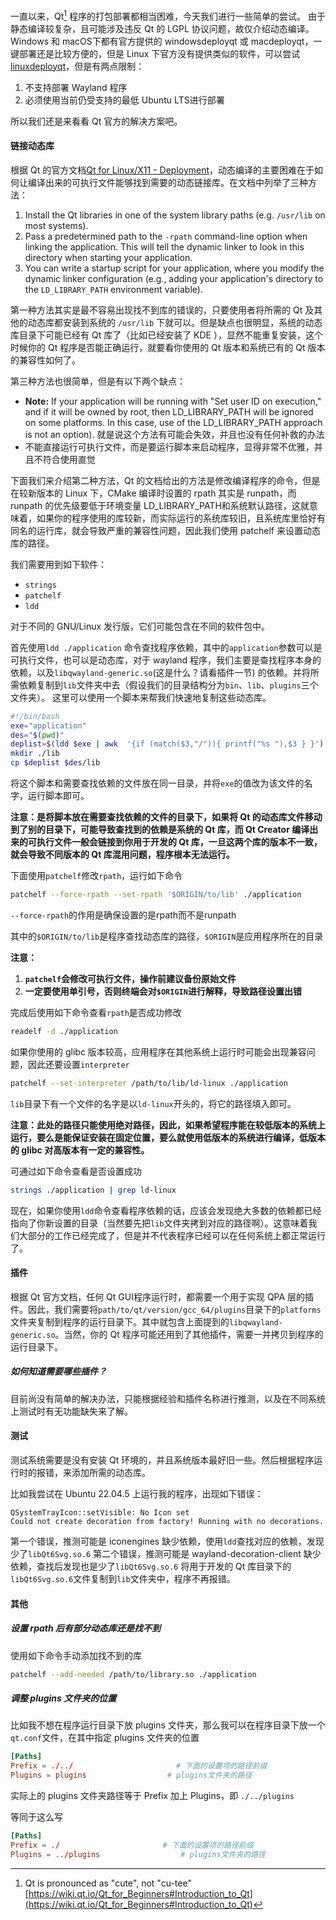 一直以来，Qt[^1] 程序的打包部署都相当困难，今天我们进行一些简单的尝试。
由于静态编译较复杂，且可能涉及违反 Qt 的 LGPL 协议问题，故仅介绍动态编译。
Windows 和 macOS下都有官方提供的 windowsdeployqt 或 macdeployqt，一键部署还是比较方便的，但是 Linux 下官方没有提供类似的软件，可以尝试 [linuxdeployqt](https://github.com/probonopd/linuxdeployqt)，但是有两点限制：
1. 不支持部署 Wayland 程序
2. 必须使用当前仍受支持的最低 Ubuntu LTS进行部署

所以我们还是来看看 Qt 官方的解决方案吧。
#### 链接动态库
根据 Qt 的官方文档[Qt for Linux/X11 - Deployment](https://doc.qt.io/qt-6/linux-deployment.html)，动态编译的主要困难在于如何让编译出来的可执行文件能够找到需要的动态链接库。在文档中列举了三种方法：
1. Install the Qt libraries in one of the system library paths (e.g. `/usr/lib` on most systems).
2. Pass a predetermined path to the `-rpath` command-line option when linking the application. This will tell the dynamic linker to look in this directory when starting your application.
3. You can write a startup script for your application, where you modify the dynamic linker configuration (e.g., adding your application's directory to the `LD_LIBRARY_PATH` environment variable).

第一种方法其实是最不容易出现找不到库的错误的，只要使用者将所需的 Qt 及其他的动态库都安装到系统的 `/usr/lib` 下就可以。但是缺点也很明显，系统的动态库目录下可能已经有 Qt 库了（比如已经安装了 KDE ），显然不能重复安装，这个时候你的 Qt 程序是否能正确运行，就要看你使用的 Qt 版本和系统已有的 Qt 版本的兼容性如何了。

第三种方法也很简单，但是有以下两个缺点：
- **Note:** If your application will be running with "Set user ID on execution," and if it will be owned by root, then LD_LIBRARY_PATH will be ignored on some platforms. In this case, use of the LD_LIBRARY_PATH approach is not an option). 就是说这个方法有可能会失效，并且也没有任何补救的办法
- 不能直接运行可执行文件，而是要运行脚本来启动程序，显得非常不优雅，并且不符合使用直觉

下面我们来介绍第二种方法，Qt 的文档给出的方法是修改编译程序的命令，但是在较新版本的 Linux 下，CMake 编译时设置的 rpath 其实是 runpath，而 runpath 的优先级要低于环境变量 LD_LIBRARY_PATH和系统默认路径，这就意味着，如果你的程序使用的库较新，而实际运行的系统库较旧，且系统库里恰好有同名的运行库，就会导致严重的兼容性问题，因此我们使用 patchelf 来设置动态库的路径。

我们需要用到如下软件：
- `strings`
- `patchelf`
- `ldd`

对于不同的 GNU/Linux 发行版，它们可能包含在不同的软件包中。

首先使用`ldd ./application` 命令查找程序依赖，其中的`application`参数可以是可执行文件，也可以是动态库，对于 wayland 程序，我们主要是查找程序本身的依赖，以及`libqwayland-generic.so`(这是什么？请看插件一节) 的依赖。并将所需依赖复制到`lib`文件夹中去（假设我们的目录结构分为`bin`、`lib`、`plugins`三个文件夹）。
这里可以使用一个脚本来帮我们快速地复制这些动态库。
```bash
#!/bin/bash
exe="application"
des="$(pwd)"
deplist=$(ldd $exe | awk  '{if (match($3,"/")){ printf("%s "),$3 } }')
mkdir ./lib
cp $deplist $des/lib
```
将这个脚本和需要查找依赖的文件放在同一目录，并将`exe`的值改为该文件的名字，运行脚本即可。

**注意：是将脚本放在需要查找依赖的文件的目录下，如果将 Qt 的动态库文件移动到了别的目录下，可能导致查找到的依赖是系统的 Qt 库，而 Qt Creator 编译出来的可执行文件一般会链接到你用于开发的 Qt 库，一旦这两个库的版本不一致，就会导致不同版本的 Qt 库混用问题，程序根本无法运行。**

下面使用`patchelf`修改`rpath`，运行如下命令
```bash
patchelf --force-rpath --set-rpath '$ORIGIN/to/lib' ./application
```
`--force-rpath`的作用是确保设置的是rpath而不是runpath

其中的`$ORIGIN/to/lib`是程序查找动态库的路径，`$ORIGIN`是应用程序所在的目录

**注意：**
1. **`patchelf`会修改可执行文件，操作前建议备份原始文件**
2. **一定要使用单引号，否则终端会对`$ORIGIN`进行解释，导致路径设置出错**

完成后使用如下命令查看`rpath`是否成功修改
```bash
readelf -d ./application
```

如果你使用的 glibc 版本较高，应用程序在其他系统上运行时可能会出现兼容问题，因此还要设置`interpreter`
```bash
patchelf --set-interpreter /path/to/lib/ld-linux ./application
```
`lib`目录下有一个文件的名字是以`ld-linux`开头的，将它的路径填入即可。

**注意：此处的路径只能使用绝对路径，因此，如果希望程序能在较低版本的系统上运行，要么是能保证安装在固定位置，要么就使用低版本的系统进行编译，低版本的 glibc 对高版本有一定的兼容性。**

可通过如下命令查看是否设置成功
```bash
strings ./application | grep ld-linux
```

现在，如果你使用`ldd`命令查看程序依赖的话，应该会发现绝大多数的依赖都已经指向了你新设置的目录（当然要先把`lib`文件夹拷到对应的路径啊）。这意味着我们大部分的工作已经完成了，但是并不代表程序已经可以在任何系统上都正常运行了。

#### 插件
根据 Qt 官方文档，任何 Qt GUI程序运行时，都需要一个用于实现 QPA 层的插件。因此，我们需要将`path/to/qt/version/gcc_64/plugins`目录下的`platforms`文件夹复制到程序的运行目录下。其中就包含上面提到的`libqwayland-generic.so`。当然，你的 Qt 程序可能还用到了其他插件，需要一并拷贝到程序的运行目录下。
##### 如何知道需要哪些插件？
目前尚没有简单的解决办法，只能根据经验和插件名称进行推测，以及在不同系统上测试时有无功能缺失来了解。

#### 测试
测试系统需要是没有安装 Qt 环境的，并且系统版本最好旧一些。然后根据程序运行时的报错，来添加所需的动态库。

比如我尝试在 Ubuntu 22.04.5 上运行我的程序，出现如下错误：
```shell
QSystemTrayIcon::setVisible: No Icon set
Could not create decoration from factory! Running with no decorations.
```
第一个错误，推测可能是 iconengines 缺少依赖，使用`ldd`查找对应的依赖，发现少了`libQt6Svg.so.6`
第二个错误，推测可能是 wayland-decoration-client 缺少依赖，查找后发现也是少了`libQt6Svg.so.6`
将用于开发的 Qt 库目录下的`libQt6Svg.so.6`文件复制到`lib`文件夹中，程序不再报错。

#### 其他

##### 设置 rpath 后有部分动态库还是找不到
使用如下命令手动添加找不到的库
```bash
patchelf --add-needed /path/to/library.so ./application
```

##### 调整 plugins 文件夹的位置
比如我不想在程序运行目录下放 plugins 文件夹，那么我可以在程序目录下放一个`qt.conf`文件，在其中指定 plugins 文件夹的位置

```conf
[Paths]
Prefix = ./../                       # 下面的设置项的路径前缀
Plugins = plugins                  # plugins文件夹的路径
```
实际上的 plugins 文件夹路径等于 Prefix 加上 Plugins，即 `./../plugins`

等同于这么写

```conf
[Paths]
Prefix = ./                       # 下面的设置项的路径前缀
Plugins = ../plugins                  # plugins文件夹的路径
```

[^1]: Qt is pronounced as "cute", not "cu-tee" [https://wiki.qt.io/Qt_for_Beginners#Introduction_to_Qt](https://wiki.qt.io/Qt_for_Beginners#Introduction_to_Qt)
